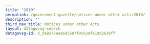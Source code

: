 ```yaml
---
title: "2010"
permalink: /government-gazette/notices-under-other-acts/2010/
description: ""
third_nav_title: Notices under other Acts
layout: datagovsg-search
datagovsg-id: d_da9277eea6d5587f9c629fe19d2636ff
---
```

